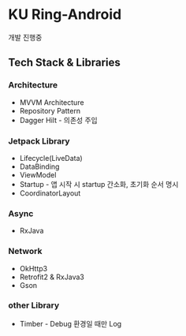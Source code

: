 # KU Ring-Android

개발 진행중


## Tech Stack & Libraries

### Architecture
- MVVM Architecture
- Repository Pattern
- Dagger Hilt - 의존성 주입

### Jetpack Library
- Lifecycle(LiveData)
- DataBinding
- ViewModel
- Startup - 앱 시작 시 startup 간소화, 초기화 순서 명시
- CoordinatorLayout

### Async
- RxJava

### Network
- OkHttp3
- Retrofit2 & RxJava3
- Gson

### other Library
- Timber - Debug 환경일 때만 Log
